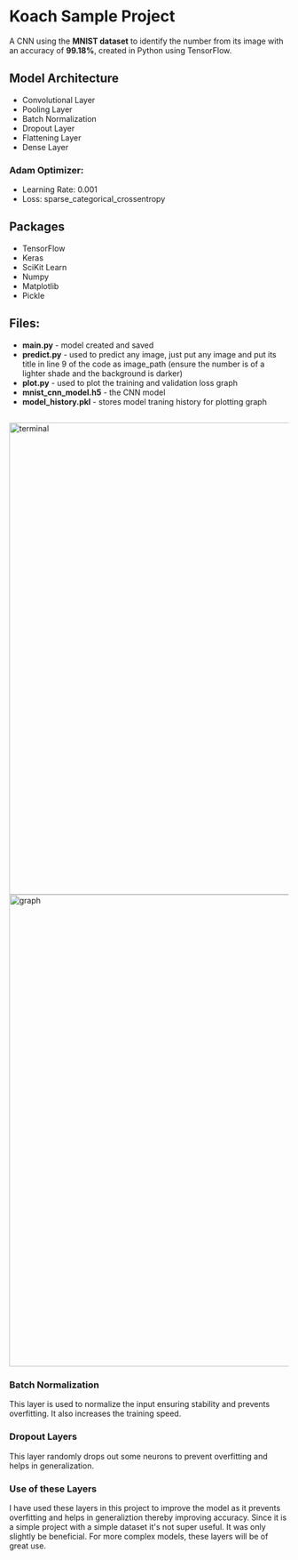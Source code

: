 # Koach Sample Project

A CNN using the **MNIST dataset** to identify the number from its image with an accuracy of **99.18%**, created in Python using TensorFlow.


## Model Architecture
* Convolutional Layer
* Pooling Layer
* Batch Normalization
* Dropout Layer
* Flattening Layer
* Dense Layer

### Adam Optimizer:
* Learning Rate: 0.001
* Loss: sparse_categorical_crossentropy


## Packages
* TensorFlow
* Keras
* SciKit Learn
* Numpy
* Matplotlib
* Pickle


## Files:
* **main.py** - model created and saved
* **predict.py** - used to predict any image, just put any image and put its title in line 9 of the code as image_path (ensure the number is of a lighter shade and the background is darker)
* **plot.py** - used to plot the training and validation loss graph
* **mnist_cnn_model.h5** - the CNN model
* **model_history.pkl** - stores model traning history for plotting graph



##

<img width="849" alt="terminal" src="https://github.com/user-attachments/assets/f82aa77e-361b-465e-8044-d4cd3d88abb0">


<img width="849" alt="graph" src="https://github.com/user-attachments/assets/60d4b00b-7ef6-4719-9e0f-93758ae147b0">


### Batch Normalization
This layer is used to normalize the input ensuring stability and prevents overfitting. It also increases the training speed. 

### Dropout Layers
This layer randomly drops out some neurons to prevent overfitting and helps in generalization.

### Use of these Layers
I have used these layers in this project to improve the model as it prevents overfitting and helps in generaliztion thereby improving accuracy. Since it is a simple project with a simple dataset it's not super useful. It was only slightly be beneficial. For more complex models, these layers will be of great use.